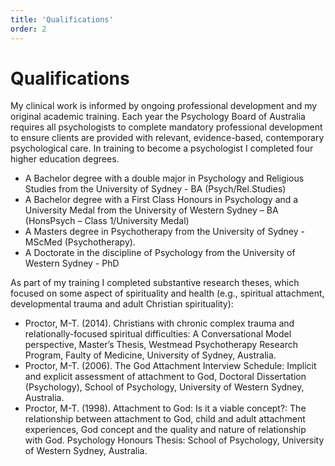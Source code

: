```yaml
---
title: 'Qualifications'
order: 2
---
```


# Qualifications

My clinical work is informed by ongoing professional development and my original academic training. Each year the Psychology Board of Australia requires all psychologists to complete mandatory professional development to ensure clients are provided with relevant, evidence-based, contemporary psychological care. In training to become a psychologist I completed four higher education degrees.

- A Bachelor degree with a double major in Psychology and Religious Studies from the University of Sydney - BA (Psych/Rel.Studies)
- A Bachelor degree with a First Class Honours in Psychology and a University Medal from the University of Western Sydney – BA (HonsPsych – Class 1/University Medal)
- A Masters degree in Psychotherapy from the University of Sydney - MScMed (Psychotherapy).
- A Doctorate in the discipline of Psychology from the University of Western Sydney - PhD

As part of my training I completed substantive research theses, which focused on some aspect of spirituality and health (e.g., spiritual attachment, developmental trauma and adult Christian spirituality):

- Proctor, M-T. (2014). Christians with chronic complex trauma and relationally-focused spiritual difficulties: A Conversational Model perspective, Master’s Thesis, Westmead Psychotherapy Research Program, Faulty of Medicine, University of Sydney, Australia.
- Proctor, M-T. (2006). The God Attachment Interview Schedule: Implicit and explicit assessment of attachment to God, Doctoral Dissertation (Psychology), School of Psychology, University of Western Sydney, Australia.
- Proctor, M-T. (1998). Attachment to God: Is it a viable concept?: The relationship between attachment to God, child and adult attachment experiences, God concept and the quality and nature of relationship with God. Psychology Honours Thesis: School of Psychology, University of Western Sydney, Australia.
